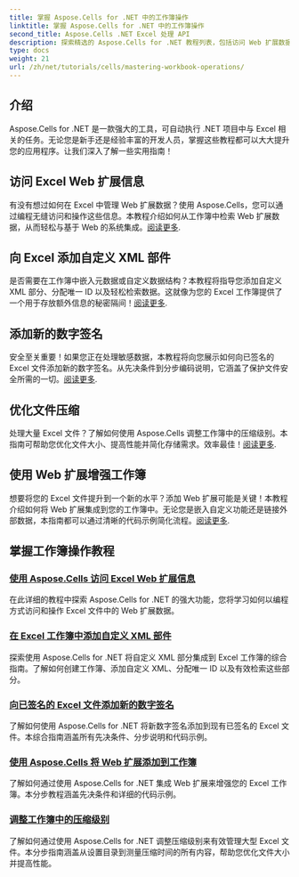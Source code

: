 ```yaml
---
title: 掌握 Aspose.Cells for .NET 中的工作簿操作
linktitle: 掌握 Aspose.Cells for .NET 中的工作簿操作
second_title: Aspose.Cells .NET Excel 处理 API
description: 探索精选的 Aspose.Cells for .NET 教程列表，包括访问 Web 扩展数据、添加数字签名和调整压缩级别的指南。
type: docs
weight: 21
url: /zh/net/tutorials/cells/mastering-workbook-operations/
---
```

## 介绍

Aspose.Cells for .NET 是一款强大的工具，可自动执行 .NET 项目中与 Excel 相关的任务。无论您是新手还是经验丰富的开发人员，掌握这些教程都可以大大提升您的应用程序。让我们深入了解一些实用指南！  

## 访问 Excel Web 扩展信息  

有没有想过如何在 Excel 中管理 Web 扩展数据？使用 Aspose.Cells，您可以通过编程无缝访问和操作这些信息。本教程介绍如何从工作簿中检索 Web 扩展数据，从而轻松与基于 Web 的系统集成。[阅读更多](./accessing-excel-web-extension-information/).  

## 向 Excel 添加自定义 XML 部件  

是否需要在工作簿中嵌入元数据或自定义数据结构？本教程将指导您添加自定义 XML 部分、分配唯一 ID 以及轻松检索数据。这就像为您的 Excel 工作簿提供了一个用于存放额外信息的秘密隔间！[阅读更多](./add-custom-xml-parts/).  

## 添加新的数字签名  

安全至关重要！如果您正在处理敏感数据，本教程将向您展示如何向已签名的 Excel 文件添加新的数字签名。从先决条件到分步编码说明，它涵盖了保护文件安全所需的一切。[阅读更多](./adding-new-digital-signature-to-signed-excel-file/).  

## 优化文件压缩  

处理大量 Excel 文件？了解如何使用 Aspose.Cells 调整工作簿中的压缩级别。本指南可帮助您优化文件大小、提高性能并简化存储需求。效率最佳！[阅读更多](./adjusting-compression-level/). 
 
## 使用 Web 扩展增强工作簿  

想要将您的 Excel 文件提升到一个新的水平？添加 Web 扩展可能是关键！本教程介绍如何将 Web 扩展集成到您的工作簿中。无论您是嵌入自定义功能还是链接外部数据，本指南都可以通过清晰的代码示例简化流程。[阅读更多](./adding-web-extension/).  

## 掌握工作簿操作教程
### [使用 Aspose.Cells 访问 Excel Web 扩展信息](./accessing-excel-web-extension-information/)
在此详细的教程中探索 Aspose.Cells for .NET 的强大功能，您将学习如何以编程方式访问和操作 Excel 文件中的 Web 扩展数据。
### [在 Excel 工作簿中添加自定义 XML 部件](./add-custom-xml-parts/)
探索使用 Aspose.Cells for .NET 将自定义 XML 部分集成到 Excel 工作簿的综合指南。了解如何创建工作簿、添加自定义 XML、分配唯一 ID 以及有效检索这些部分。
### [向已签名的 Excel 文件添加新的数字签名](./adding-new-digital-signature-to-signed-excel-file/)
了解如何使用 Aspose.Cells for .NET 将新数字签名添加到现有已签名的 Excel 文件。本综合指南涵盖所有先决条件、分步说明和代码示例。
### [使用 Aspose.Cells 将 Web 扩展添加到工作簿](./adding-web-extension/)
了解如何通过使用 Aspose.Cells for .NET 集成 Web 扩展来增强您的 Excel 工作簿。本分步教程涵盖先决条件和详细的代码示例。
### [调整工作簿中的压缩级别](./adjusting-compression-level/)
了解如何通过使用 Aspose.Cells for .NET 调整压缩级别来有效管理大型 Excel 文件。本分步指南涵盖从设置目录到测量压缩时间的所有内容，帮助您优化文件大小并提高性能。